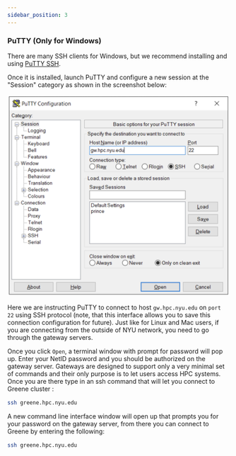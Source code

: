 ```yaml
---
sidebar_position: 3 
---
```


### PuTTY (Only for Windows)

There are many SSH clients for Windows, but we recommend installing and using [PuTTY SSH](https://www.chiark.greenend.org.uk/~sgtatham/putty/latest.html). 

Once it is installed, launch PuTTY and configure a new session at the "Session" category as shown in the screenshot below: 

![PuTTy Configuration](./static/putty_config.png)

Here we are instructing PuTTY to connect to host `gw.hpc.nyu.edu` on `port 22` using SSH protocol (note, that this interface allows you to save this connection configuration for future). Just like for Linux and Mac users, if you are connecting from the outside of NYU network, you need to go through the gateway servers.

Once you click `Open`, a terminal window with prompt for password will pop up. Enter your NetID password and you should be authorized on the gateway server. Gateways are designed to support only a very minimal set of commands and their only purpose is to let users access HPC systems. Once you are there type in an ssh command that will let you connect to Greene cluster :

```sh
ssh greene.hpc.nyu.edu
```

A new command line interface window will open up that prompts you for your password on the gateway server, from there you can connect to Greene by entering the following:

```sh
ssh greene.hpc.nyu.edu
```


